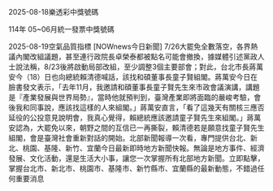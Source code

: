 
2025-08-18樂透彩中獎號碼

                                
114年 05~06月統一發票中獎號碼
                             
2025-08-19空氣品質指標
                              [NOWnews今日新聞] 7/26大罷免全數落空，各界熱議內閣改組議題，甚至連行政院長卓榮泰都被點名可能會撤換，據媒體引述黨政人士說法稱，8/23後將啟動局部改組，至少調整3個主要部會；對此，台北市長蔣萬安今（18）日也向總統賴清德喊話，該找和碩董事長童子賢組閣。蔣萬安今日在臉書發文表示，「去年11月，我邀請和碩董事長童子賢先生來市政會議演講，講題是『產業發展與世界局勢』，當時他就預判到，臺灣產業即將面臨的嚴峻考驗，會後我和同事說，應該找這樣的人來組閣。」蔣萬安直言，「看了這幾天有關核三應否延役的公投意見說明會，我真心覺得，賴總統應該邀請童子賢先生來組閣。」蔣萬安認為，大罷免以來，朝野之間的互信已一再撕裂，賴清德若是願意找童子賢先生組閣，會是臺灣社會重新對話的開始。北部新聞報導一次看，專門提供台北、新北、桃園、基隆、新竹、宜蘭今日最新即時地方新聞快報。無論是地方事件、經濟發展、文化活動，還是生活大小事，讓您一次掌握所有北部地方新聞。立即點擊，掌握台北市、新北市、桃園市、基隆市、新竹縣市、宜蘭縣的最新動態，不錯過任何重要消息